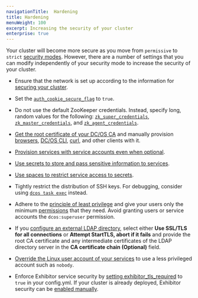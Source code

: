 ```yaml
---
navigationTitle:  Hardening
title: Hardening
menuWeight: 100
excerpt: Increasing the security of your cluster
enterprise: true
---
```

<!-- The source repository for this topic is https://github.com/dcos/dcos-docs-site -->


Your cluster will become more secure as you move from `permissive` to `strict` [security modes](/mesosphere/dcos/2.0/security/ent/#security-modes). However, there are a number of settings that you can modify independently of your security mode to increase the security of your cluster.

- Ensure that the network is set up according to the information for [securing your cluster](/mesosphere/dcos/2.0/administering-clusters/securing-your-cluster/).

- <a name="secure-flag"></a>Set the [`auth_cookie_secure_flag`](/mesosphere/dcos/2.0/installing/production/advanced-configuration/configuration-reference/#auth-cookie-secure-flag-enterprise) to `true`.

- <a name="zk"></a>Do not use the default ZooKeeper credentials. Instead, specify long, random values for the following: [`zk_super_credentials`](/mesosphere/dcos/2.0/installing/production/advanced-configuration/configuration-reference/#zk-superuser), [`zk_master_credentials`](/mesosphere/dcos/2.0/installing/production/advanced-configuration/configuration-reference/#zk-master), and [`zk_agent_credentials`](/mesosphere/dcos/2.0/installing/production/advanced-configuration/configuration-reference/#zk-agent).

- [Get the root certificate of your DC/OS CA](/mesosphere/dcos/2.0/security/ent/tls-ssl/get-cert/#oob) and manually provision [browsers](/mesosphere/dcos/2.0/security/ent/tls-ssl/ca-trust-browser/), [DC/OS CLI](/mesosphere/dcos/2.0/security/ent/tls-ssl/ca-trust-cli/), [curl](/mesosphere/dcos/2.0/security/ent/tls-ssl/ca-trust-curl/), and other clients with it.

- [Provision services with service accounts even when optional](/mesosphere/dcos/2.0/security/ent/service-auth/).

- [Use secrets to store and pass sensitive information to services](/mesosphere/dcos/2.0/security/ent/secrets/).

- [Use spaces to restrict service access to secrets](/mesosphere/dcos/2.0//security/ent/#spaces).

- Tightly restrict the distribution of SSH keys. For debugging, consider using [`dcos task exec`](/mesosphere/dcos/2.0/monitoring/debugging/) instead.

- Adhere to the [principle of least privilege](http://searchsecurity.techtarget.com/definition/principle-of-least-privilege-POLP) and give your users only the minimum [permissions](/mesosphere/dcos/2.0/security/ent/perms-reference/) that they need. Avoid granting users or service accounts the `dcos:superuser` permission.

- If you [configure an external LDAP directory](/mesosphere/dcos/2.0/security/ent/ldap/ldap-conn/), select either **Use SSL/TLS for all connections** or **Attempt StartTLS, abort if it fails** and provide the root CA certificate and any intermediate certificates of the LDAP directory server in the **CA certificate chain (Optional)** field.

- [Override the Linux user account of your services](/mesosphere/dcos/2.0/security/ent/users-groups/config-linux-user/) to use a less privileged account such as `nobody`.

- Enforce Exhibitor service security by [setting exhibitor_tls_required](/mesosphere/dcos/2.0/installing/production/advanced-configuration/configuration-reference/#exhibitor-tls-required) to `true` in your config.yml. If your cluster is already deployed, Exhibitor security can be [enabled manually](/mesosphere/dcos/2.0/security/ent/tls-ssl/exhibitor).
